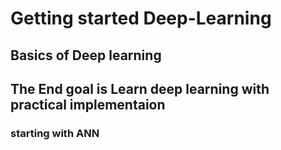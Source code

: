 # Getting started Deep-Learning
## Basics of Deep learning

## The End goal is Learn deep learning with practical implementaion
### starting with ANN
